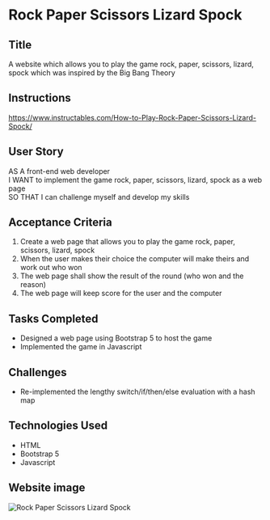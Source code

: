 # Rock Paper Scissors Lizard Spock

## Title

A website which allows you to play the game rock, paper, scissors, lizard, spock which was inspired by the Big Bang Theory

## Instructions

https://www.instructables.com/How-to-Play-Rock-Paper-Scissors-Lizard-Spock/

## User Story

AS A front-end web developer<br>
I WANT to implement the game rock, paper, scissors, lizard, spock as a web page<br>
SO THAT I can challenge myself and develop my skills<br>

## Acceptance Criteria

1. Create a web page that allows you to play the game rock, paper, scissors, lizard, spock
2. When the user makes their choice the computer will make theirs and work out who won
3. The web page shall show the result of the round (who won and the reason)
4. The web page will keep score for the user and the computer

## Tasks Completed

* Designed a web page using Bootstrap 5 to host the game
* Implemented the game in Javascript
 
## Challenges

* Re-implemented the lengthy switch/if/then/else evaluation with a hash map 

## Technologies Used

- HTML
- Bootstrap 5
- Javascript

## Website image

![Rock Paper Scissors Lizard Spock](https://user-images.githubusercontent.com/1043077/218062967-40aba67d-c8b5-4aa5-9df2-969d7592737d.png)


